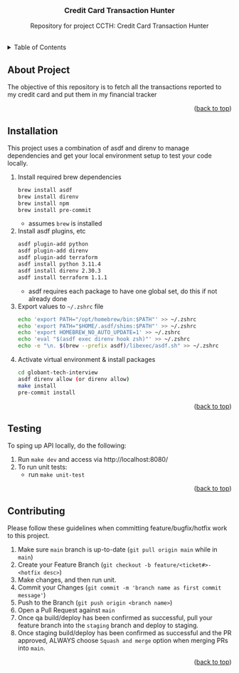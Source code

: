 <div id="top"></div>
<!-- PROJECT LOGO -->
<br />
<div align="center">
<h3 align="center">Credit Card Transaction Hunter</h3>

  <p align="center">
    Repository for project CCTH: Credit Card Transaction Hunter
    <br />
    <br />
  </p>
</div>

<!-- TABLE OF CONTENTS -->
<details>
  <summary>Table of Contents</summary>
  <ol>
    <li>
      <a href="#about-project">About Project</a>
    </li>
    <li>
      <a href="#installation">Installation</a>
    </li>
    <li>
      <a href="#testing">Testing</a>
    </li>
    <li>
      <a href="#contributing">Contributing</a>
    </li>
  </ol>
</details>


<!-- ABOUT PROJECT -->

## About Project

The objective of this repository is to fetch all the transactions reported to my credit card and put them in my financial
tracker

<p align="right">(<a href="#top">back to top</a>)</p>

<!-- INSTALLATION -->

## Installation

This project uses a combination of asdf and direnv to manage dependencies and get your local environment
setup to test your code locally.

1. Install required brew dependencies
   ```sh
   brew install asdf
   brew install direnv
   brew install npm
   brew install pre-commit
   ```
    * assumes `brew` is installed
2. Install asdf plugins, etc
   ```sh
   asdf plugin-add python
   asdf plugin-add direnv
   asdf plugin-add terraform
   asdf install python 3.11.4
   asdf install direnv 2.30.3
   asdf install terraform 1.1.1
   ```
    * asdf requires each package to have one global set, do this if not already done
3. Export values to `~/.zshrc` file
   ```sh
   echo 'export PATH="/opt/homebrew/bin:$PATH"' >> ~/.zshrc
   echo 'export PATH="$HOME/.asdf/shims:$PATH"' >> ~/.zshrc
   echo 'export HOMEBREW_NO_AUTO_UPDATE=1' >> ~/.zshrc
   echo 'eval "$(asdf exec direnv hook zsh)"' >> ~/.zshrc
   echo -e "\n. $(brew --prefix asdf)/libexec/asdf.sh" >> ~/.zshrc
   ```
4. Activate virtual environment & install packages
   ```sh
   cd globant-tech-interview
   asdf direnv allow (or direnv allow)
   make install
   pre-commit install
   ```

<p align="right">(<a href="#top">back to top</a>)</p>

<!-- TESTING -->

## Testing

To sping up API locally, do the following:
1. Run  `make dev` and access via http://localhost:8080/
2. To run unit tests:
      * run `make unit-test`

<p align="right">(<a href="#top">back to top</a>)</p>


<!-- CONTRIBUTING -->

## Contributing

Please follow these guidelines when committing feature/bugfix/hotfix work to this project.

1. Make sure `main` branch is up-to-date (`git pull origin main` while in `main`)
2. Create your Feature Branch (`git checkout -b feature/<ticket#>-<hotfix desc>`)
3. Make changes, and then run unit.
4. Commit your Changes (`git commit -m 'branch name as first commit message'`)
5. Push to the Branch (`git push origin <branch name>`)
6. Open a Pull Request against `main`
7. Once qa build/deploy has been confirmed as successful, pull your feature branch into
   the `staging` branch and deploy to staging.
8. Once staging build/deploy has been confirmed as successful and the PR approved,
   ALWAYS choose `Squash and merge` option when merging PRs into `main`.


<p align="right">(<a href="#top">back to top</a>)</p>
